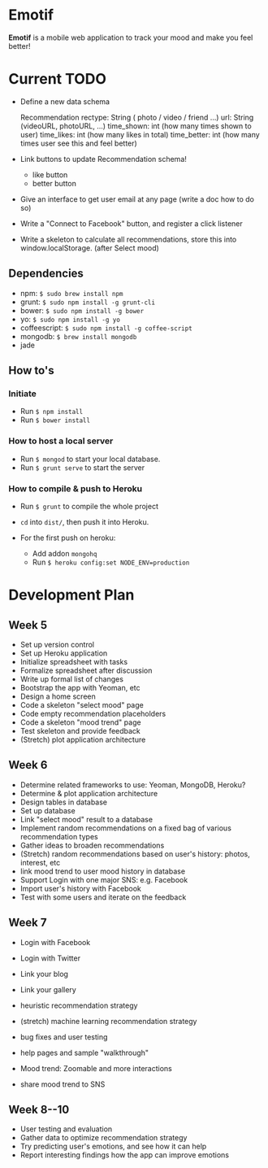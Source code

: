 Emotif
======

**Emotif** is a mobile web application to track your mood and make you feel better!

Current TODO
====


- Define a new data schema

    Recommendation
      rectype: String ( photo / video / friend ...)
      url: String (videoURL, photoURL, ...)
      time_shown: int (how many times shown to user)
      time_likes: int (how many likes in total)
      time_better: int (how many times user see this and feel better)

- Link buttons to update Recommendation schema!
  - like button
  - better button


- Give an interface to get user email at any page (write a doc how to do so)

- Write a "Connect to Facebook" button, and register a click listener

- Write a skeleton to calculate all recommendations, store this into window.localStorage. (after Select mood)


Dependencies
----

- npm: `$ sudo brew install npm` 
- grunt: `$ sudo npm install -g grunt-cli`
- bower: `$ sudo npm install -g bower`
- yo: `$ sudo npm install -g yo`
- coffeescript: `$ sudo npm install -g coffee-script`
- mongodb: `$ brew install mongodb`
- jade

How to's
----

### Initiate

- Run `$ npm install`
- Run `$ bower install`

### How to host a local server

- Run `$ mongod` to start your local database.
- Run `$ grunt serve` to start the server

### How to compile & push to Heroku

- Run `$ grunt` to compile the whole project
- `cd` into `dist/`, then push it into Heroku.

- For the first push on heroku:
  - Add addon `mongohq`
  - Run `$ heroku config:set NODE_ENV=production`

Development Plan
====

## Week 5

- Set up version control
- Set up Heroku application
- Initialize spreadsheet with tasks
- Formalize spreadsheet after discussion
- Write up formal list of changes
- Bootstrap the app with Yeoman, etc
- Design a home screen
- Code a skeleton "select mood" page
- Code empty recommendation placeholders
- Code a skeleton "mood trend" page
- Test skeleton and provide feedback
- (Stretch) plot application architecture

## Week 6

- Determine related frameworks to use: Yeoman, MongoDB, Heroku?
- Determine & plot application architecture
- Design tables in database
- Set up database
- Link "select mood" result to a database
- Implement random recommendations on a fixed bag of various recommendation types
- Gather ideas to broaden recommendations
- (Stretch) random recommendations based on user's history: photos, interest, etc
- link mood trend to user mood history in database
- Support Login with one major SNS: e.g. Facebook
- Import user's history with Facebook 
- Test with some users and iterate on the feedback

## Week 7

- Login with Facebook
- Login with Twitter
- Link your blog
- Link your gallery

- heuristic recommendation strategy 
- (stretch) machine learning recommendation strategy 
- bug fixes and user testing
- help pages and sample "walkthrough"

- Mood trend: Zoomable and more interactions
- share mood trend to SNS

## Week 8--10

- User testing and evaluation
- Gather data to optimize recommendation strategy
- Try predicting user's emotions, and see how it can help
- Report interesting findings how the app can improve emotions



